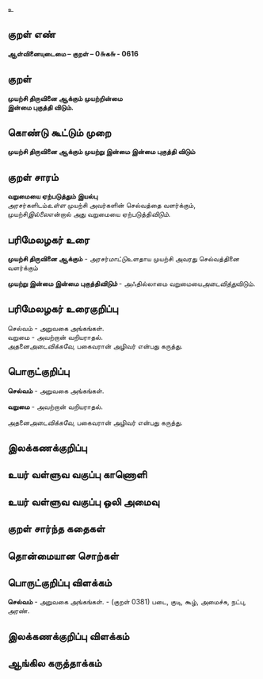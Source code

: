 உ

## குறள் எண் 

**ஆள்வினையுடைமை – குறள் – 0௬க௬ - 0616**  

## குறள் 

**முயற்சி திருவினை ஆக்கும் முயற்றின்மை  
இன்மை புகுத்தி விடும்.**  

## கொண்டு கூட்டும் முறை

**முயற்சி திருவினை ஆக்கும் முயற்று இன்மை இன்மை புகுத்தி விடும்** 

## குறள் சாரம் 

**வறுமையை ஏற்படுத்தும் இயல்பு**  
அரசர்களிடம்*உள்ள* முயற்சி அவர்களின் செல்வத்தை வளர்க்கும்,  
முயற்சி*இல்லை*என்றால் அது வறுமையை ஏற்படுத்தி*விடும்*.  

## பரிமேலழகர் உரை

**முயற்சி திருவினை ஆக்கும்** - அரசர்*மாட்டு*உளதாய முயற்சி அவரது செல்வத்தினை வளர்க்கும்  

**முயற்று இன்மை இன்மை புகுத்தி*விடும்*** - அஃதில்லாமை வறுமையை*அடைவித்து*விடும். 

## பரிமேலழகர் உரைகுறிப்பு   

செல்வம் - அறுவகை அங்கங்கள்.  
வறுமை - அவற்றான் வறியராதல்.  
அதனை*அடைவிக்கவே*, பகைவரான் அழிவர் என்பது கருத்து.    

## பொருட்குறிப்பு 

**செல்வம்** - அறுவகை அங்கங்கள்.  

**வறுமை** - அவற்றான் வறியராதல்.  

அதனை*அடைவிக்கவே*, பகைவரான் அழிவர் என்பது கருத்து.     

## இலக்கணக்குறிப்பு  


## உயர் வள்ளுவ வகுப்பு காணொளி


## உயர் வள்ளுவ வகுப்பு ஒலி அமைவு 

 
## குறள் சார்ந்த கதைகள் 


## தொன்மையான சொற்கள்


## பொருட்குறிப்பு விளக்கம்

**செல்வம்** - அறுவகை அங்கங்கள். - (குறள் 0381) படை, குடி, கூழ், அமைச்சு, நட்பு, அரண்.  

## இலக்கணக்குறிப்பு விளக்கம்


## ஆங்கில கருத்தாக்கம் 


